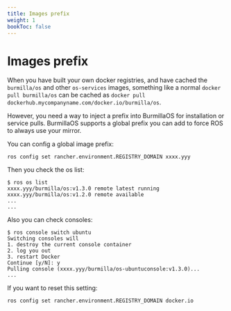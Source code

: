 ```yaml
---
title: Images prefix
weight: 1
bookToc: false
---
```

# Images prefix

When you have built your own docker registries, and have cached the `burmilla/os` and other `os-services` images,
something like a normal `docker pull burmilla/os` can be cached as `docker pull dockerhub.mycompanyname.com/docker.io/burmilla/os`.

However, you need a way to inject a prefix into BurmillaOS for installation or service pulls.
BurmillaOS supports a global prefix you can add to force ROS to always use your mirror.

You can config a global image prefix:

```shell
ros config set rancher.environment.REGISTRY_DOMAIN xxxx.yyy
```

Then you check the os list:

```shell
$ ros os list
xxxx.yyy/burmilla/os:v1.3.0 remote latest running
xxxx.yyy/burmilla/os:v1.2.0 remote available
...
...
```

Also you can check consoles:

```shell
$ ros console switch ubuntu
Switching consoles will
1. destroy the current console container
2. log you out
3. restart Docker
Continue [y/N]: y
Pulling console (xxxx.yyy/burmilla/os-ubuntuconsole:v1.3.0)...
...
```

If you want to reset this setting:

```shell
ros config set rancher.environment.REGISTRY_DOMAIN docker.io
```
